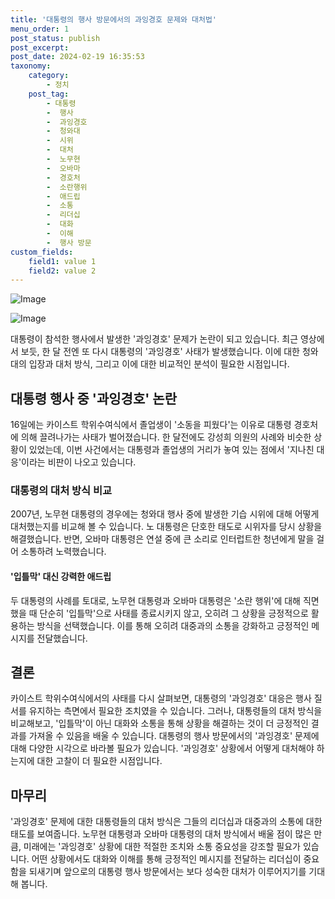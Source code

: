 ```yaml
---
title: '대통령의 행사 방문에서의 과잉경호 문제와 대처법'
menu_order: 1
post_status: publish
post_excerpt: 
post_date: 2024-02-19 16:35:53
taxonomy:
    category:
        - 정치
    post_tag:
        - 대통령
        -  행사
        -  과잉경호
        -  청와대
        -  시위
        -  대처
        -  노무현
        -  오바마
        -  경호처
        -  소란행위
        -  애드립
        -  소통
        -  리더십
        -  대화
        -  이해
        -  행사 방문
custom_fields:
    field1: value 1
    field2: value 2
---
```


![Image](https://imgnews.pstatic.net/image/437/2024/02/19/0000380240_002_20240219132305674.jpg?type=w647)

![Image](https://imgnews.pstatic.net/image/437/2024/02/19/0000380240_003_20240219132305774.jpg?type=w647)

대통령이 참석한 행사에서 발생한 '과잉경호' 문제가 논란이 되고 있습니다. 최근 영상에서 보듯, 한 달 전엔 또 다시 대통령의 '과잉경호' 사태가 발생했습니다. 이에 대한 청와대의 입장과 대처 방식, 그리고 이에 대한 비교적인 분석이 필요한 시점입니다. 
## 대통령 행사 중 '과잉경호' 논란
16일에는 카이스트 학위수여식에서 졸업생이 '소동을 피웠다'는 이유로 대통령 경호처에 의해 끌려나가는 사태가 벌어졌습니다. 한 달전에도 강성희 의원의 사례와 비슷한 상황이 있었는데, 이번 사건에서는 대통령과 졸업생의 거리가 놓여 있는 점에서 '지나친 대응'이라는 비판이 나오고 있습니다. 
### 대통령의 대처 방식 비교
2007년, 노무현 대통령의 경우에는 청와대 행사 중에 발생한 기습 시위에 대해 어떻게 대처했는지를 비교해 볼 수 있습니다. 노 대통령은 단호한 태도로 시위자를 당시 상황을 해결했습니다. 반면, 오바마 대통령은 연설 중에 큰 소리로 인터럽트한 청년에게 말을 걸어 소통하려 노력했습니다.
#### '입틀막' 대신 강력한 애드립
두 대통령의 사례를 토대로, 노무현 대통령과 오바마 대통령은 '소란 행위'에 대해 직면했을 때 단순히 '입틀막'으로 사태를 종료시키지 않고, 오히려 그 상황을 긍정적으로 활용하는 방식을 선택했습니다. 이를 통해 오히려 대중과의 소통을 강화하고 긍정적인 메시지를 전달했습니다.
## 결론
카이스트 학위수여식에서의 사태를 다시 살펴보면, 대통령의 '과잉경호' 대응은 행사 질서를 유지하는 측면에서 필요한 조치였을 수 있습니다. 그러나, 대통령들의 대처 방식을 비교해보고, '입틀막'이 아닌 대화와 소통을 통해 상황을 해결하는 것이 더 긍정적인 결과를 가져올 수 있음을 배울 수 있습니다. 대통령의 행사 방문에서의 '과잉경호' 문제에 대해 다양한 시각으로 바라볼 필요가 있습니다. '과잉경호' 상황에서 어떻게 대처해야 하는지에 대한 고찰이 더 필요한 시점입니다. 
## 마무리
'과잉경호' 문제에 대한 대통령들의 대처 방식은 그들의 리더십과 대중과의 소통에 대한 태도를 보여줍니다. 노무현 대통령과 오바마 대통령의 대처 방식에서 배울 점이 많은 만큼, 미래에는 '과잉경호' 상황에 대한 적절한 조치와 소통 중요성을 강조할 필요가 있습니다. 어떤 상황에서도 대화와 이해를 통해 긍정적인 메시지를 전달하는 리더십이 중요함을 되새기며 앞으로의 대통령 행사 방문에서는 보다 성숙한 대처가 이루어지기를 기대해 봅니다.
